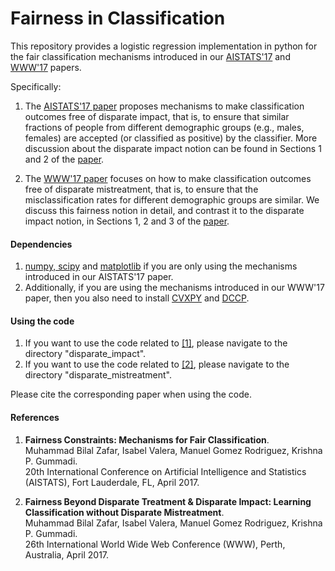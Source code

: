 # Fairness in Classification

 
This repository provides a logistic regression implementation in python for the fair classification mechanisms introduced in our [AISTATS'17](http://arxiv.org/abs/1507.05259) and [WWW'17](https://arxiv.org/abs/1610.08452) papers.

Specifically:

1. The [AISTATS'17 paper](http://arxiv.org/abs/1507.05259)  proposes mechanisms to make classification outcomes free of disparate impact, that is, to ensure that similar fractions of people from different demographic groups (e.g., males, females) are accepted (or classified as positive) by the classifier. More discussion about the disparate impact notion can be found in Sections 1 and 2 of the [paper](http://arxiv.org/abs/1507.05259).


2. The [WWW'17 paper](https://arxiv.org/abs/1610.08452)  focuses on how to make classification outcomes free of disparate mistreatment, that is, to ensure that the misclassification rates for different demographic groups are similar. We discuss this fairness notion in detail, and contrast it to the disparate impact notion, in Sections 1, 2 and 3 of the [paper](https://arxiv.org/abs/1610.08452).


#### Dependencies 
1. [numpy, scipy](https://www.scipy.org/scipylib/download.html) and [matplotlib](http://matplotlib.org/) if you are only using the mechanisms introduced in our AISTATS'17 paper.
2. Additionally, if you are using the mechanisms introduced in our WWW'17 paper, then you also need to install [CVXPY](https://github.com/cvxgrp/cvxpy) and [DCCP](https://github.com/cvxgrp/dccp).

#### Using the code

1. If you want to use the code related to [[1]](http://arxiv.org/abs/1507.05259), please navigate to the directory "disparate_impact".
2. If you want to use the code related to [[2]](https://arxiv.org/abs/1610.08452), please navigate to the directory "disparate_mistreatment".

Please cite the corresponding paper when using the code.

#### References
1. **Fairness Constraints: Mechanisms for Fair Classification**. <br>
Muhammad Bilal Zafar, Isabel Valera, Manuel Gomez Rodriguez, Krishna P. Gummadi. <br>
20th International Conference on Artificial Intelligence and Statistics (AISTATS), Fort Lauderdale, FL, April 2017.
 
 
2. **Fairness Beyond Disparate Treatment & Disparate Impact: Learning Classification without Disparate Mistreatment**. <br>
Muhammad Bilal Zafar, Isabel Valera, Manuel Gomez Rodriguez, Krishna P. Gummadi. <br>
26th International World Wide Web Conference (WWW), Perth, Australia, April 2017.